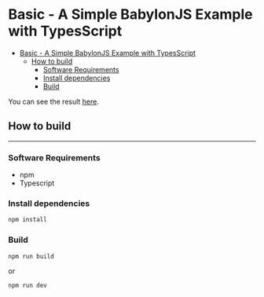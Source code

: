 # Basic - A Simple BabylonJS Example with TypesScript

- [Basic - A Simple BabylonJS Example with TypesScript](#basic---a-simple-babylonjs-example-with-typesscript)
  - [How to build](#how-to-build)
    - [Software Requirements](#software-requirements)
    - [Install dependencies](#install-dependencies)
    - [Build](#build)

You can see the result [here](https://corysia.github.com/basic).

## How to build

---

### Software Requirements

- npm
- Typescript

### Install dependencies

```bash
npm install
```

### Build

```bash
npm run build
```

or

```bash
npm run dev
```
